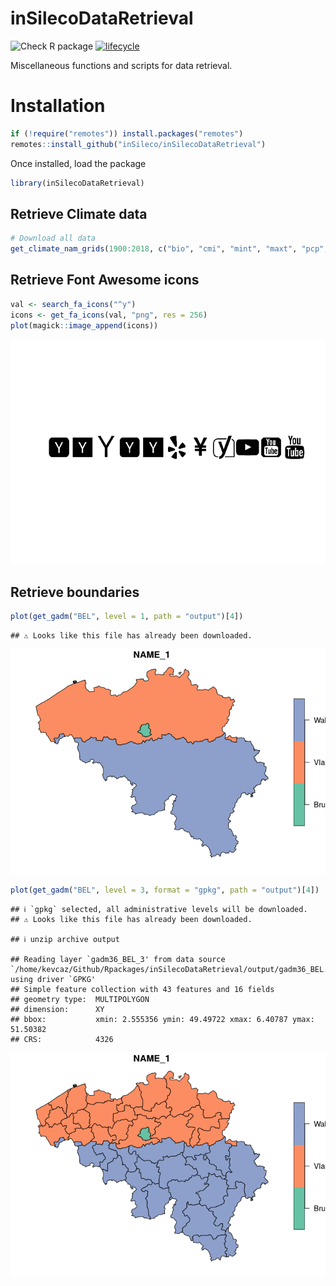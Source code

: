 # inSilecoDataRetrieval

![Check R package](https://github.com/inSileco/inSilecoDataRetrieval/workflows/Check%20R%20package/badge.svg)
[![lifecycle](https://img.shields.io/badge/lifecycle-experimental-orange.svg)](https://www.tidyverse.org/lifecycle/#experimental)

Miscellaneous functions and scripts for data retrieval.

# Installation

``` r
if (!require("remotes")) install.packages("remotes")
remotes::install_github("inSileco/inSilecoDataRetrieval")
```

Once installed, load the package

``` r
library(inSilecoDataRetrieval)
```

## Retrieve Climate data

``` r
# Download all data
get_climate_nam_grids(1900:2018, c("bio", "cmi", "mint", "maxt", "pcp", "sg"))
```

## Retrieve Font Awesome icons

``` r
val <- search_fa_icons("^y")
icons <- get_fa_icons(val, "png", res = 256)
plot(magick::image_append(icons))
```

![](README_files/figure-gfm/fa-1.png)<!-- -->

## Retrieve boundaries

``` r
plot(get_gadm("BEL", level = 1, path = "output")[4])
```

    ## ⚠ Looks like this file has already been downloaded.

![](README_files/figure-gfm/gadm-1.png)<!-- -->

``` r
plot(get_gadm("BEL", level = 3, format = "gpkg", path = "output")[4])
```

    ## ℹ `gpkg` selected, all administrative levels will be downloaded.
    ## ⚠ Looks like this file has already been downloaded.

    ## ℹ unzip archive output

    ## Reading layer `gadm36_BEL_3' from data source `/home/kevcaz/Github/Rpackages/inSilecoDataRetrieval/output/gadm36_BEL.gpkg' using driver `GPKG'
    ## Simple feature collection with 43 features and 16 fields
    ## geometry type:  MULTIPOLYGON
    ## dimension:      XY
    ## bbox:           xmin: 2.555356 ymin: 49.49722 xmax: 6.40787 ymax: 51.50382
    ## CRS:            4326

![](README_files/figure-gfm/gadm-2.png)<!-- -->
